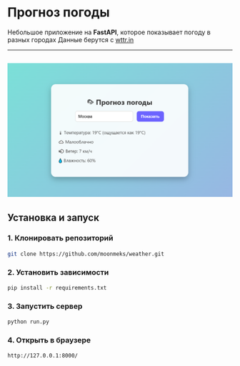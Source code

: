 # Прогноз погоды

Небольшое приложение на **FastAPI**, которое показывает погоду в разных городах 
Данные берутся с [wttr.in](https://wttr.in)

---
![Image](https://github.com/moonmeks/weather/blob/main/image_weather.png)
---

## Установка и запуск

### 1. Клонировать репозиторий
```bash
git clone https://github.com/moonmeks/weather.git
```
### 2. Установить зависимости
```bash
pip install -r requirements.txt
```
### 3. Запустить сервер
```bash
python run.py
```
### 4. Открыть в браузере
```bash
http://127.0.0.1:8000/
```
